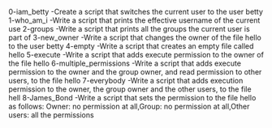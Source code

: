 0-iam_betty -Create a script that switches the current user to the user betty
1-who_am_i -Write a script that prints the effective username of the current use
2-groups -Write a script that prints all the groups the current user is part of
3-new_owner -Write a script that changes the owner of the file hello to the user betty
4-empty -Write a script that creates an empty file called hello
5-execute -Write a script that adds execute permission to the owner of the file hello
6-multiple_permissions -Write a script that adds execute permission to the owner and the group owner, and read permission to other users, to the file hello
7-everybody -Write a script that adds execution permission to the owner, the group owner and the other users, to the file hell
8-James_Bond -Write a script that sets the permission to the file hello as follows: Owner: no permission at all,Group: no permission at all,Other users: all the permissions 

